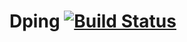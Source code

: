 Dping [![Build Status](https://travis-ci.org/QQ1350995917/b-f-dping.svg?branch=master)](https://travis-ci.org/QQ1350995917/b-f-dping)
=========
